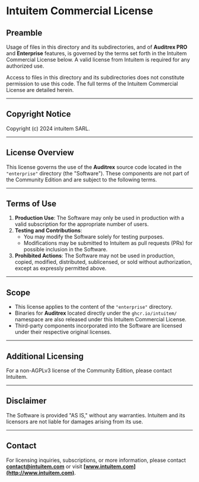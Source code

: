 # Intuitem Commercial License

## Preamble
Usage of files in this directory and its subdirectories, and of **Auditrex PRO** and **Enterprise** features, is governed by the terms set forth in the Intuitem Commercial License below. A valid license from Intuitem is required for any authorized use.

Access to files in this directory and its subdirectories does not constitute permission to use this code. The full terms of the Intuitem Commercial License are detailed herein.

---

## Copyright Notice
Copyright (c) 2024 intuitem SARL.

---

## License Overview
This license governs the use of the **Auditrex** source code located in the `"enterprise"` directory (the "Software"). These components are not part of the Community Edition and are subject to the following terms.

---

## Terms of Use
1. **Production Use**: The Software may only be used in production with a valid subscription for the appropriate number of users.
2. **Testing and Contributions**:
   - You may modify the Software solely for testing purposes.
   - Modifications may be submitted to Intuitem as pull requests (PRs) for possible inclusion in the Software.
3. **Prohibited Actions**: The Software may not be used in production, copied, modified, distributed, sublicensed, or sold without authorization, except as expressly permitted above.

---

## Scope
- This license applies to the content of the `"enterprise"` directory.
- Binaries for **Auditrex** located directly under the `ghcr.io/intuitem/` namespace are also released under this Intuitem Commercial License.
- Third-party components incorporated into the Software are licensed under their respective original licenses.

---

## Additional Licensing
For a non-AGPLv3 license of the Community Edition, please contact Intuitem.

---

## Disclaimer
The Software is provided "AS IS," without any warranties. Intuitem and its licensors are not liable for damages arising from its use.

---

## Contact
For licensing inquiries, subscriptions, or more information, please contact **[contact@intuitem.com](mailto:contact@intuitem.com)** or visit **[www.intuitem.com](http://www.intuitem.com)**.

